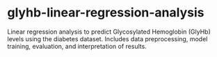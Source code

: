 # glyhb-linear-regression-analysis
Linear regression analysis to predict Glycosylated Hemoglobin (GlyHb) levels using the diabetes dataset. Includes data preprocessing, model training, evaluation, and interpretation of results.
